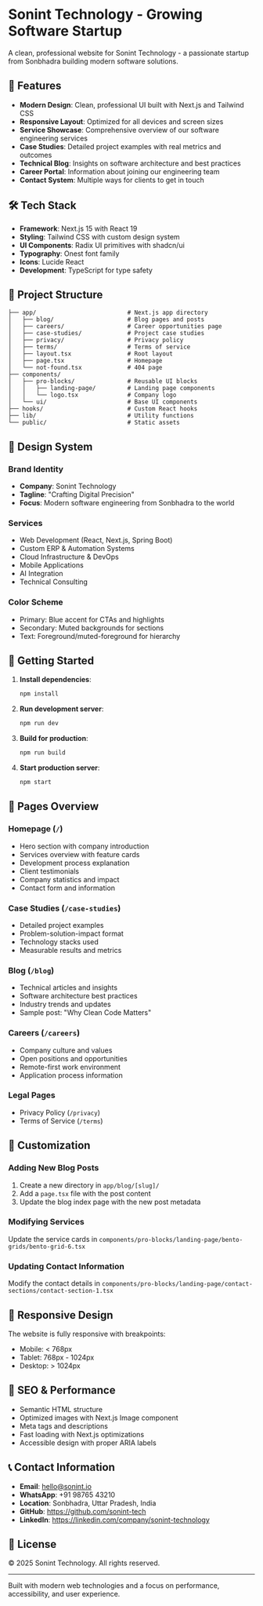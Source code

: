 # Sonint Technology - Growing Software Startup

A clean, professional website for Sonint Technology - a passionate startup from Sonbhadra building modern software solutions.

## 🚀 Features

- **Modern Design**: Clean, professional UI built with Next.js and Tailwind CSS
- **Responsive Layout**: Optimized for all devices and screen sizes
- **Service Showcase**: Comprehensive overview of our software engineering services
- **Case Studies**: Detailed project examples with real metrics and outcomes
- **Technical Blog**: Insights on software architecture and best practices
- **Career Portal**: Information about joining our engineering team
- **Contact System**: Multiple ways for clients to get in touch

## 🛠 Tech Stack

- **Framework**: Next.js 15 with React 19
- **Styling**: Tailwind CSS with custom design system
- **UI Components**: Radix UI primitives with shadcn/ui
- **Typography**: Onest font family
- **Icons**: Lucide React
- **Development**: TypeScript for type safety

## 📁 Project Structure

```
├── app/                          # Next.js app directory
│   ├── blog/                     # Blog pages and posts
│   ├── careers/                  # Career opportunities page
│   ├── case-studies/             # Project case studies
│   ├── privacy/                  # Privacy policy
│   ├── terms/                    # Terms of service
│   ├── layout.tsx                # Root layout
│   ├── page.tsx                  # Homepage
│   └── not-found.tsx             # 404 page
├── components/
│   ├── pro-blocks/               # Reusable UI blocks
│   │   ├── landing-page/         # Landing page components
│   │   └── logo.tsx              # Company logo
│   └── ui/                       # Base UI components
├── hooks/                        # Custom React hooks
├── lib/                          # Utility functions
└── public/                       # Static assets
```

## 🎨 Design System

### Brand Identity
- **Company**: Sonint Technology
- **Tagline**: "Crafting Digital Precision"
- **Focus**: Modern software engineering from Sonbhadra to the world

### Services
- Web Development (React, Next.js, Spring Boot)
- Custom ERP & Automation Systems
- Cloud Infrastructure & DevOps
- Mobile Applications
- AI Integration
- Technical Consulting

### Color Scheme
- Primary: Blue accent for CTAs and highlights
- Secondary: Muted backgrounds for sections
- Text: Foreground/muted-foreground for hierarchy

## 🚀 Getting Started

1. **Install dependencies**:
   ```bash
   npm install
   ```

2. **Run development server**:
   ```bash
   npm run dev
   ```

3. **Build for production**:
   ```bash
   npm run build
   ```

4. **Start production server**:
   ```bash
   npm start
   ```

## 📄 Pages Overview

### Homepage (`/`)
- Hero section with company introduction
- Services overview with feature cards
- Development process explanation
- Client testimonials
- Company statistics and impact
- Contact form and information

### Case Studies (`/case-studies`)
- Detailed project examples
- Problem-solution-impact format
- Technology stacks used
- Measurable results and metrics

### Blog (`/blog`)
- Technical articles and insights
- Software architecture best practices
- Industry trends and updates
- Sample post: "Why Clean Code Matters"

### Careers (`/careers`)
- Company culture and values
- Open positions and opportunities
- Remote-first work environment
- Application process information

### Legal Pages
- Privacy Policy (`/privacy`)
- Terms of Service (`/terms`)

## 🔧 Customization

### Adding New Blog Posts
1. Create a new directory in `app/blog/[slug]/`
2. Add a `page.tsx` file with the post content
3. Update the blog index page with the new post metadata

### Modifying Services
Update the service cards in `components/pro-blocks/landing-page/bento-grids/bento-grid-6.tsx`

### Updating Contact Information
Modify the contact details in `components/pro-blocks/landing-page/contact-sections/contact-section-1.tsx`

## 📱 Responsive Design

The website is fully responsive with breakpoints:
- Mobile: < 768px
- Tablet: 768px - 1024px
- Desktop: > 1024px

## 🎯 SEO & Performance

- Semantic HTML structure
- Optimized images with Next.js Image component
- Meta tags and descriptions
- Fast loading with Next.js optimizations
- Accessible design with proper ARIA labels

## 📞 Contact Information

- **Email**: hello@sonint.io
- **WhatsApp**: +91 98765 43210
- **Location**: Sonbhadra, Uttar Pradesh, India
- **GitHub**: https://github.com/sonint-tech
- **LinkedIn**: https://linkedin.com/company/sonint-technology

## 📄 License

© 2025 Sonint Technology. All rights reserved.

---

Built with modern web technologies and a focus on performance, accessibility, and user experience.
